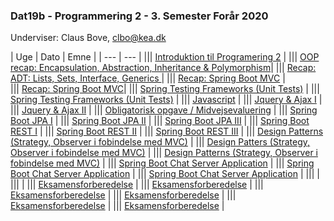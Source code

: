 ### Dat19b - Programmering 2 - 3. Semester Forår 2020
Underviser: Claus Bove, clbo@kea.dk


| Uge | Dato | Emne | 
| --- | --- |
||| [Introduktion til Programering 2](w35_intro.md) | 
||| [OOP recap: Encapsulation, Abstraction, Inheritance & Polymorphism](w36_recap_oop.md)|
||| [Recap: ADT: Lists, Sets, Interface, Generics ](w36_recap_adt_datastr_interf_gen.md)| 
||| [Recap: Spring Boot MVC](w37_recap_mvc.md) |  
||| [Recap: Spring Boot MVC](w37b_recap_mvc.md)|
||| [Spring Testing Frameworks (Unit Tests)]()	|
||| [Spring Testing Frameworks (Unit Tests)]()	|
||| [Javascript](w38_frontend.md)	|
||| [Jquery & Ajax I](w39_frontend.md)	|
||| [Jquery & Ajax II](w39_frontend.md)	|
||| [Obligatorisk opgave / Midvejsevaluering]()	|
||| [Spring Boot JPA I](w39_jpa_1.md)	|
||| [Spring Boot JPA II](w40_jpa_2.md)	| 
||| [Spring Boot JPA III](w40_jpa_3.md)	|
||| [Spring Boot REST I]()	| 
||| [Spring Boot REST II]()	|
||| [Spring Boot REST III]()	|
||| [Design Patterns (Strategy, Observer i fobindelse med MVC)]()	|
||| [Design Patters (Strategy, Observer i fobindelse med MVC)](http://ima.udg.edu/~sellares/EINF-ES1/MVC-Toni.pdf)	|
||| [Design Patterns (Strategy, Observer i fobindelse med MVC)]()	|
||| [Spring Boot Chat Server Application]()	|
||| [Spring Boot Chat Server Application]()	|
||| [Spring Boot Chat Server Application]()	|
|||	|
|||	|
||| [Eksamensforberedelse]() 	|
||| [Eksamensforberedelse]() 	|
||| [Eksamensforberedelse]() 	|
||| [Eksamensforberedelse]() 	|
||| [Eksamensforberedelse]() 	|
||| [Eksamensforberedelse]() 	|



<script>  

var dates = [
	{week:35, date: '28/8'},
	{week:36, date:	'3/9' },
	{week: '' ,  date:	'4/9' },
	{week:37, date:	'10/9' },
	{week: ''	, date:'11/9' 	},
	{week:38, date:	'17/9' 	},
	{week: '' , date:	'18/9' 	 },
	{week:39, date:	'24/9' 	 },
	{week: '' ,date:	'25/9' 	 },
	{week:40, date:	'1/10' 	 },
	{week: '' , date:	'2/10' 	 },
	{week:41, date:	'8/10' 	 },
	{week: '' , date:	'9/10' 	 },
	{week:42, date:	'15/10' 	 },
	{week:'' , date:	'16/10' 	 },
	{week:43, date:	'22/10' 	 },
	{week:'' , date:	'23/10' 	 },
	{week:44, date:	'29/10' 	 },
	{week:''  ,date:	'30/11' 	 },
	{week:45, date:	'5/11' 	 },
	{week:''  ,date:	'6/11' 	 },
	{week:46, date:	'12/11' 	 },
	{week:''  ,date:	'13/11' 	 },
	{week:47, date:	'19/11' 	 },
	{week:'' , date:	'20/11' 	 },
	{week:48, date:	'26/11' 	 },
	{week:''  ,date:	'27/11' 	 },
	{week:49, date:	'3/12' 	 },
	{week:''  ,date:	'4/12' 	 },
	{week:50, date:	'10/12' 	 },
	{week:''  ,date:	'11/12' 	 },
	{week:51, date:	'17/12' 	 }

]
var table = document.getElementsByTagName("table");  
var tbody = document.getElementsByTagName("tbody")
var rows = document.getElementsByTagName("tr");  
for(i = 1; i < rows.length; i++){  
  var tds = rows[i].getElementsByTagName("td"); 
  tds[0].innerHTML= dates[i-1].week;
  tds[1].innerHTML= dates[i-1].date;
}
</script>
